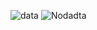 ![data](https://github.com/user-attachments/assets/33970871-1f29-47f7-99e4-666004365766)
![Nodadta](https://github.com/user-attachments/assets/39b07d9b-c0d6-4618-a0ad-8dd4e8d5a216)
